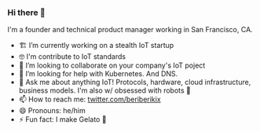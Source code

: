 ### Hi there 👋

I'm a founder and technical product manager working in San Francisco, CA.

- 🏗️ I’m currently working on a stealth IoT startup
- 🤓 I'm contribute to IoT standards
- 👯 I’m looking to collaborate on your company's IoT poject
- 🤔 I’m looking for help with Kubernetes. And DNS.
- 💬 Ask me about anything IoT! Protocols, hardware, cloud infrastructure, business models. I'm also w/ obsessed with robots 🤖
- 📫 How to reach me: [twitter.com/beriberikix](https://twitter.com/beriberikix)
- 😄 Pronouns: he/him
- ⚡ Fun fact: I make Gelato 🍨
